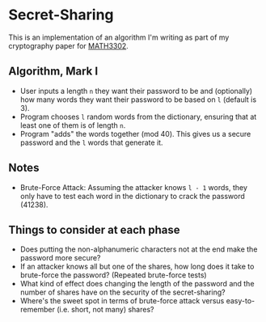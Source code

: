 # Secret-Sharing #

This is an implementation of an algorithm I'm writing as part of my cryptography paper for [MATH3302](http://www.uq.edu.au/study/course.html?course_code=MATH3302).


## Algorithm, Mark I #

- User inputs a length `n` they want their password to be and (optionally) how many words they want their password to be based on `l` (default is 3).
- Program chooses `l` random words from the dictionary, ensuring that at least one of them is of length `n`.
- Program "adds" the words together (mod 40). This gives us a secure password and the `l` words that generate it.

## Notes #

- Brute-Force Attack: Assuming the attacker knows `l - 1` words, they only have to test each word in the dictionary to crack the password (41238).

## Things to consider at each phase #

- Does putting the non-alphanumeric characters not at the end make the password more secure?
- If an attacker knows all but one of the shares, how long does it take to brute-force the password? (Repeated brute-force tests)
- What kind of effect does changing the length of the password and the number of shares have on the security of the secret-sharing?
- Where's the sweet spot in terms of brute-force attack versus easy-to-remember (i.e. short, not many) shares?
